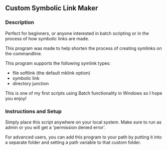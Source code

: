 ## Custom Symbolic Link Maker

### Description

Perfect for beginners, or anyone interested in batch scripting or in the process of how symbolic links are made.

This program was made to help shorten the process of creating symlinks on the commandline.

This program supports the following symlink types:

- file softlink (the default mklink option)
- symbolic link
- directory junction

This is one of my first scripts using Batch functionality in Windows so I hope you enjoy!

### Instructions and Setup

Simply place this script anywhere on your local system. Make sure to run as admin or you will get a 'permission denied error'.

For advanced users, you can add this program to your path by putting it into a separate folder and setting a path variable to that custom folder.


